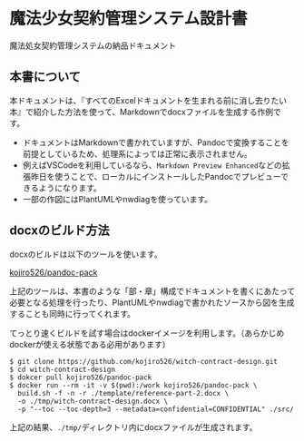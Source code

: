 # 魔法少女契約管理システム設計書

魔法処女契約管理システムの納品ドキュメント

## 本書について

本ドキュメントは、『すべてのExcelドキュメントを生まれる前に消し去りたい本』で紹介した方法を使って、Markdownでdocxファイルを生成する作例です。

- ドキュメントはMarkdownで書かれていますが、Pandocで変換することを前提としているため、処理系によっては正常に表示されません。
- 例えばVSCodeを利用しているなら、`Markdown Preview Enhanced`などの拡張昨日を使うことで、ローカルにインストールしたPandocでプレビューできるようになります。
- 一部の作図にはPlantUMLやnwdiagを使っています。

## docxのビルド方法

docxのビルドは以下のツールを使います。

[kojiro526/pandoc-pack](https://github.com/kojiro526/pandoc-pack)

上記のツールは、本書のような「部・章」構成でドキュメントを書くにあたって必要となる処理を行ったり、PlantUMLやnwdiagで書かれたソースから図を生成することも同時に行ってくれます。

てっとり速くビルドを試す場合はdockerイメージを利用します。（あらかじめdockerが使える状態である必用があります）

```
$ git clone https://github.com/kojiro526/witch-contract-design.git
$ cd witch-contract-design
$ dokcer pull kojiro526/pandoc-pack
$ docker run --rm -it -v $(pwd):/work kojiro526/pandoc-pack \
  build.sh -f -n -r ./template/reference-part-2.docx \
  -o ./tmp/witch-contract-design.docx \
  -p "--toc --toc-depth=3 --metadata=confidential=CONFIDENTIAL" ./src/
```

上記の結果、`./tmp/`ディレクトリ内にdocxファイルが生成されます。
